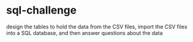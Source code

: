 # sql-challenge
design the tables to hold the data from the CSV files, import the CSV files into a SQL database, and then answer questions about the data

